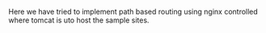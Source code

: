 Here we have tried to implement path based routing using nginx controlled where tomcat is uto host the sample sites.
